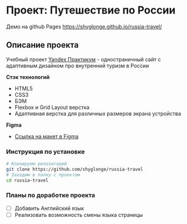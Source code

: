 # Проект: Путешествие по России
Демо на github Pages https://shyglonge.github.io/russia-travel/ 

## Описание проекта
Учебный проект [Yandex Практикум](https://praktikum.yandex.ru/web/ "Курс Веб-разработчик") - одностраничный сайт с адаптивным дизайном про внутренний туризм в России

**Стэк технологий**
* HTML5
* CSS3
* БЭМ
* Flexbox и Grid Layout верстка
* Адаптивная верстка для различных размеров экрана устройства

**Figma**
* [Ссылка на макет в Figma](https://www.figma.com/file/5S2WSbEFL6awjVWJ0NWL8Q/Sprint-3_-Russia-_-desktop-mobile?node-id=28503%3A0)

### Инструкция по установке

```bash
# Клонируем репозиторий
git clone https://github.com/shyglonge/russia-travel
# Заходим в папку с проектом
cd russia-travel
```

### Планы по доработке проекта
- [ ] Добавить Английский язык
- [ ] Реализовать возможность смены языка страницы
